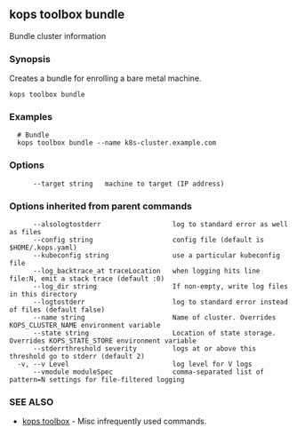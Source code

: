 
<!--- This file is automatically generated by make gen-cli-docs; changes should be made in the go CLI command code (under cmd/kops) -->

## kops toolbox bundle

Bundle cluster information

### Synopsis


Creates a bundle for enrolling a bare metal machine.

```
kops toolbox bundle
```

### Examples

```
  # Bundle
  kops toolbox bundle --name k8s-cluster.example.com
```

### Options

```
      --target string   machine to target (IP address)
```

### Options inherited from parent commands

```
      --alsologtostderr                  log to standard error as well as files
      --config string                    config file (default is $HOME/.kops.yaml)
      --kubeconfig string                use a particular kubeconfig file
      --log_backtrace_at traceLocation   when logging hits line file:N, emit a stack trace (default :0)
      --log_dir string                   If non-empty, write log files in this directory
      --logtostderr                      log to standard error instead of files (default false)
      --name string                      Name of cluster. Overrides KOPS_CLUSTER_NAME environment variable
      --state string                     Location of state storage. Overrides KOPS_STATE_STORE environment variable
      --stderrthreshold severity         logs at or above this threshold go to stderr (default 2)
  -v, --v Level                          log level for V logs
      --vmodule moduleSpec               comma-separated list of pattern=N settings for file-filtered logging
```

### SEE ALSO
* [kops toolbox](kops_toolbox.md)	 - Misc infrequently used commands.

